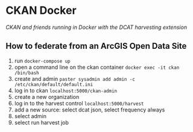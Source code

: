 # CKAN Docker

*CKAN and friends running in Docker with the DCAT harvesting extension*

## How to federate from an ArcGIS Open Data Site

1. run `docker-compose up`
2. open a command line on the ckan container `docker exec -it ckan /bin/bash`
3. create and admin `paster sysadmin add admin -c /etc/ckan/default/default.ini`
4. log in to ckan `localhost:5000/ckan-admin`
5. create a new organization
6. log in to the harvest control `localhost:5000/harvest`
7. add a new source: select dcat json, select frequency always
8. select admin
9. select run harvest job
